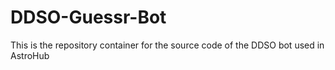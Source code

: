 # DDSO-Guessr-Bot
This is the repository container for the source code of the DDSO bot used in AstroHub
